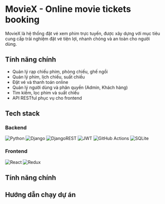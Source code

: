 <!--title-->
# MovieX - Online movie tickets booking
<!--/title-->



MovieX là hệ thống đặt vé xem phim trực tuyến, được xây dựng với mục tiêu cung cấp trải nghiệm đặt vé tiện lợi, nhanh chóng và an toàn cho người dùng.

## Tính năng chính

- Quản lý rạp chiếu phim, phòng chiếu, ghế ngồi
- Quản lý phim, lịch chiếu, suất chiếu
- Đặt vé và thanh toán online
- Quản lý người dùng và phân quyền (Admin, Khách hàng)
- Tìm kiếm, lọc phim và suất chiếu
- API RESTful phục vụ cho frontend

## Tech stack

### Backend

![Python](https://img.shields.io/badge/python-3670A0?style=for-the-badge&logo=python&logoColor=ffdd54)
![Django](https://img.shields.io/badge/django-%23092E20.svg?style=for-the-badge&logo=django&logoColor=white)
![DjangoREST](https://img.shields.io/badge/DJANGO-REST-ff1709?style=for-the-badge&logo=django&logoColor=white&color=ff1709&labelColor=gray)
![JWT](https://img.shields.io/badge/JWT-black?style=for-the-badge&logo=JSON%20web%20tokens)
![GitHub Actions](https://img.shields.io/badge/github%20actions-%232671E5.svg?style=for-the-badge&logo=githubactions&logoColor=white)
![SQLite](https://img.shields.io/badge/sqlite-%2307405e.svg?style=for-the-badge&logo=sqlite&logoColor=white)


### Frontend

![React](https://img.shields.io/badge/react-%2320232a.svg?style=for-the-badge&logo=react&logoColor=%2361DAFB)
![Redux](https://img.shields.io/badge/redux-%23593d88.svg?style=for-the-badge&logo=redux&logoColor=white)

## Tính năng chính 

<!-- TODO: add preview here -->

## Hướng dẫn chạy dự án
